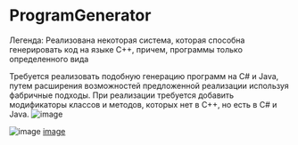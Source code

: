 # ProgramGenerator

Легенда: Реализована некоторая система, которая способна генерировать код на языке С++, причем, программы только определенного вида

Требуется реализовать подобную генерацию программ на С# и Java, путем  расширения возможностей предложенной реализации используя фабричные подходы. При реализации требуется добавить модификаторы классов и методов, которых нет в C++, но есть в C# и Java.
![image](https://github.com/CrazyF1re/ProgramGenerator/assets/46199091/287fd781-b9e6-4e4e-8800-4317ce102f59)

![image](https://github.com/CrazyF1re/ProgramGenerator/assets/46199091/c09181b0-6420-4cd4-a701-7442317846b3) [image](https://github.com/CrazyF1re/ProgramGenerator/assets/46199091/2e3856c9-e2e3-4f05-9c8d-2b678ae1ffba)
